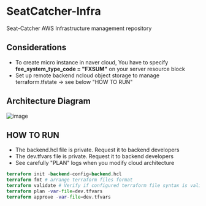 # SeatCatcher-Infra
Seat-Catcher AWS Infrastructure management repository

## Considerations
- To create micro instance in naver cloud, You have to specify **fee_system_type_code = "FXSUM"** on your server resource block
- Set up remote backend ncloud object storage to manage terraform.tfstate -> see below "HOW TO RUN"

## Architecture Diagram
![image](https://github.com/user-attachments/assets/91cffc2e-a522-4b69-ab58-9a9906396374)

## HOW TO RUN

- The backend.hcl file is private. Request it to backend developers
- The dev.tfvars file is private. Request it to backend developers
- See carefully "PLAN" logs when you modify cloud architecture

```terraform
terraform init -backend-config=backend.hcl
terraform fmt # arrange terraform files format
terraform validate # Verify if configured terraform file syntax is validate
terraform plan -var-file=dev.tfvars
terraform approve -var-file=dev.tfvars
```
